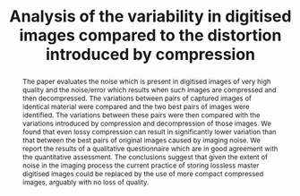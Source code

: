 ---
abstract: The paper evaluates the noise which is present in digitised images of very
  high quality and the noise/error which results when such images are compressed and
  then decompressed. The variations between pairs of captured images of identical
  material were compared and the two best pairs of images were identified. The variations
  between these pairs were then compared with the variations introduced by compression
  and decompression of those images. We found that even lossy compression can result
  in significantly lower variation than that between the best pairs of original images
  caused by imaging noise. We report the results of a qualitative questionnaire which
  are in good agreement with the quantitative assessment. The conclusions suggest
  that given the extent of noise in the imaging process the current practice of storing
  lossless master digitised images could be replaced by the use of more compact compressed
  images, arguably with no loss of quality.
creators:
- Martin, Sean
- Macleod, Malcom
date: null
document_url: https://services.phaidra.univie.ac.at/api/object/o:377379/download
grand_parent: iPRES
institutions: []
keywords:
- digitisation
- camera
- scanner
- digitised image
- camera noise
- jpeg 2000
- image compression
- psnr
- lisbon
landing_page_url: https://phaidra.univie.ac.at/o:377379
language: eng
layout: publication
license: CC BY-SA 2.0 AT
notes_url: null
parent: iPRES 2013
publication_type: paper
size: 337136
slides_url: null
source_name: iPRES
title: Analysis of the variability in digitised images compared to the distortion
  introduced by compression
year: 2013
---